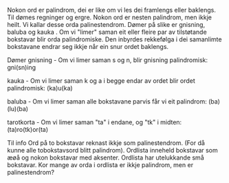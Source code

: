 Nokon ord er palindrom, dei er like om vi les dei framlengs eller baklengs. Til dømes regninger og ergre. Nokon ord er nesten palindrom, men ikkje heilt. Vi kallar desse orda palinestendrom. Dømer på slike er gnisning, baluba og kauka . Om vi "limer" saman eit eller fleire par av tilstøtande bokstavar blir orda palindromiske. Den inbyrdes rekkefølga i dei samanlimte bokstavane endrar seg ikkje når ein snur ordet baklengs.

Dømer
gnisning - Om vi limer saman s og n, blir gnisning palindromisk: gni(sn)ing

kauka - Om vi limer saman k og a i begge endar av ordet blir ordet palindromisk: (ka)u(ka)

baluba - Om vi limer saman alle bokstavane parvis får vi eit palindrom: (ba)(lu)(ba)

tarotkorta - Om vi limer saman "ta" i endane, og "tk" i midten: (ta)ro(tk)or(ta)

Til info
Ord på to bokstavar reknast ikkje som palinestendrom. (For då kunne alle tobokstavsord blitt palindrom).
Ordlista inneheld bokstavar som æøå og nokon bokstavar med aksenter.
Ordlista har utelukkande små bokstavar.
Kor mange av orda i ordlista er ikkje palindrom, men er palinestendrom?